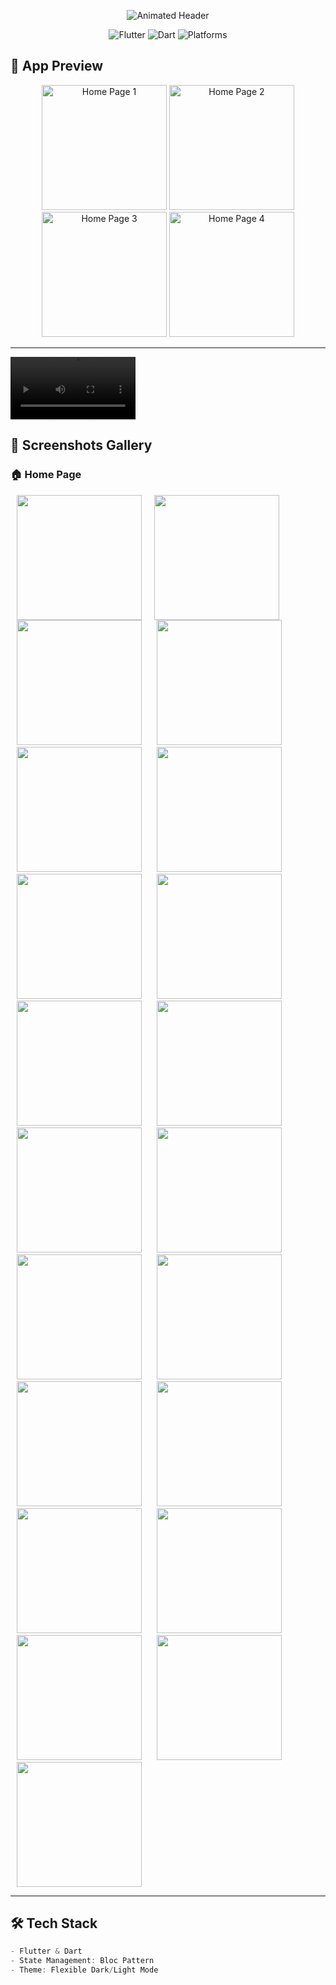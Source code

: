 <p align="center">
  <img src="https://readme-typing-svg.demolab.com?font=Fira+Code&weight=600&size=28&duration=3000&pause=500&color=22C55E&center=true&vCenter=true&width=435&lines=%F0%9F%93%81+Freelancer+App+%F0%9F%93%81;Quran%2C+Azkar%2C+Prayer+Tracker;Multi-Language+%26+Dark+Mode" alt="Animated Header">
</p>

<p align="center">
  <img src="https://img.shields.io/badge/Flutter-02569B?style=for-the-badge&logo=flutter&logoColor=white" alt="Flutter">
  <img src="https://img.shields.io/badge/Dart-0175C2?style=for-the-badge&logo=dart&logoColor=white" alt="Dart">
  <img src="https://img.shields.io/badge/Platforms-Android%20%7C%20iOS-informational?style=for-the-badge" alt="Platforms">
</p>



## 🎥 App Preview
<!-- Replace with your GIFs later -->
<p align="center">
  <img src="Readme/home_page1.png" width="200" alt="Home Page 1">
  <img src="Readme/home_page2.png" width="200" alt="Home Page 2">
  <img src="Readme/home_page3.png" width="200" alt="Home Page 3">
  <img src="Readme/home_page4.png" width="200" alt="Home Page 4">
</p>

---

<!-- video of the whole system -->

<video src="Readme/record_the_system.mp4" width="200" alt="The System"></video>

## 📸 Screenshots Gallery
### 🏠 Home Page
<img src="Readme/1.png" width="200" align="left" hspace="10">
<img src="Readme/2.png" width="200" hspace="10">
<img src="Readme/3.png" width="200" hspace="10">
<img src="Readme/4.png" width="200" hspace="10">
<img src="Readme/5.png" width="200" hspace="10">
<img src="Readme/6.png" width="200" hspace="10">
<img src="Readme/7.png" width="200" hspace="10">
<img src="Readme/8.png" width="200" hspace="10">
<img src="Readme/9.png" width="200" hspace="10">
<img src="Readme/10.png" width="200" hspace="10">
<img src="Readme/11.png" width="200" hspace="10">
<img src="Readme/12.png" width="200" hspace="10">
<img src="Readme/13.png" width="200" hspace="10">
<img src="Readme/14.png" width="200" hspace="10">
<img src="Readme/15.png" width="200" hspace="10">
<img src="Readme/16.png" width="200" hspace="10">
<img src="Readme/17.png" width="200" hspace="10">
<img src="Readme/18.png" width="200" hspace="10">
<img src="Readme/19.png" width="200" hspace="10">
<img src="Readme/20.png" width="200" hspace="10">
<img src="Readme/21.png" width="200" hspace="10">

<br clear="left">

---

## 🛠️ Tech Stack
```dart
- Flutter & Dart
- State Management: Bloc Pattern
- Theme: Flexible Dark/Light Mode